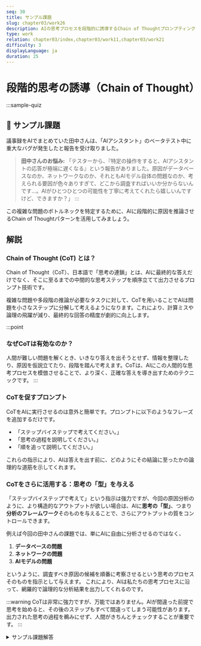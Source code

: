```yaml
---
seq: 30
title: サンプル課題
slug: chapter03/work26
description: AIの思考プロセスを段階的に誘導するChain of Thoughtプロンプティングを学ぶ
type: work
relation: chapter03/index,chapter03/work11,chapter03/work21
difficulty: 3
displayLanguage: ja
duration: 25
---
```


# 段階的思考の誘導（Chain of Thought）

:::sample-quiz
## 📝 サンプル課題

議事録をAIでまとめていた田中さんは、「AIアシスタント」のベータテスト中に重大なバグが発生したと報告を受け取りました。

> **田中さんのお悩み:**
> 「テスターから、『特定の操作をすると、AIアシスタントの応答が極端に遅くなる』という報告がありました。原因がデータベースなのか、ネットワークなのか、それともAIモデル自体の問題なのか、考えられる要因が色々ありすぎて、どこから調査すればいいか分からないんです…。AIがひとつひとつの可能性を丁寧に考えてくれたら嬉しいんですけど、できますか？」
:::

この複雑な問題のボトルネックを特定するために、AIに段階的に原因を推論させるChain of Thoughtパターンを活用してみましょう。

## 解説

### Chain of Thought (CoT) とは？

Chain of Thought（CoT）、日本語で「思考の連鎖」とは、AIに最終的な答えだけでなく、そこに至るまでの中間的な思考ステップを順序立てて出力させるプロンプト技術です。

複雑な問題や多段階の推論が必要なタスクに対して、CoTを用いることでAIは問題を小さなステップに分解して考えるようになります。これにより、計算ミスや論理の飛躍が減り、最終的な回答の精度が劇的に向上します。

:::point
### なぜCoTは有効なのか？
人間が難しい問題を解くとき、いきなり答えを出そうとせず、情報を整理したり、原因を仮説立てたり、段階を踏んで考えます。CoTは、AIにこの人間的な思考プロセスを模倣させることで、より深く、正確な答えを導き出すためのテクニックです。
:::

### CoTを促すプロンプト

CoTをAIに実行させるのは意外と簡単です。プロンプトに以下のようなフレーズを追加するだけです。

- 「ステップバイステップで考えてください。」
- 「思考の過程を説明してください。」
- 「順を追って説明してください。」

これらの指示により、AIは答えを出す前に、どのようにその結論に至ったかの論理的な道筋を示してくれます。

### CoTをさらに活用する：思考の「型」を与える

「ステップバイステップで考えて」という指示は強力ですが、今回の原因分析のように、より構造的なアウトプットが欲しい場合は、AIに**思考の「型」**、つまり**分析のフレームワーク**そのものを与えることで、さらにアウトプットの質をコントロールできます。

例えば今回の田中さんの課題では、単にAIに自由に分析させるのではなく、
1.  **データベースの問題**
2.  **ネットワークの問題**
3.  **AIモデルの問題**

というように、調査すべき原因の候補を順番に考察させるという思考のプロセスそのものを指示として与えます。
これにより、AIは私たちの思考プロセスに沿って、網羅的で論理的な分析結果を出力してくれるのです。

:::warning
CoTは非常に強力ですが、万能ではありません。AIが間違った前提で思考を始めると、その後のステップもすべて間違ってしまう可能性があります。出力された思考の過程を鵜みにせず、人間がきちんとチェックすることが重要です。
:::

<details><summary>サンプル課題解答</summary>

```
あなたは、大規模Webアプリケーションのトラブルシューティングを専門とする、経験豊富なSRE（Site Reliability Engineer）です。
現在、私が担当する新機能「AIアシスタント」で、特定の操作をすると応答が極端に遅くなるという問題が発生しています。

考えられる原因を特定するため、以下の思考プロセスに従って、あなたの考察を報告してください。

# 思考プロセス
1.  まず、「データベース」に問題がある可能性を検討してください。どのような状況が考えられますか？
2.  次に、「ネットワーク」に問題がある可能性を検討してください。どのような状況が考えられますか？
3.  最後に、「AIモデル自体」に問題がある可能性を検討してください。どのような状況が考えられますか？

ステップバイステップで、論理的に考えてください。
```

**▼ AIによる出力例**
```
承知いたしました。SREとして、ご報告いただいたパフォーマンス低下の問題について、ステップバイステップで原因を考察します。

**ステップ1：データベースの問題の可能性**

まず、データベース起因のボトルネックを疑います。
特定の操作で応答が遅くなるということから、その操作が複雑なデータベースクエリを発行している可能性があります。例えば、大量のJOINや、インデックスが効いていないカラムでの検索が実行されている場合、応答時間は著しく悪化します。また、特定の操作によってデータベースの接続コネクションを使い果たし、後続の処理が待たされている可能性も考えられます。

**ステップ2：ネットワークの問題の可能性**

次に、ネットワーク遅延の可能性を検討します。
AIアシスタントが外部のAIモデルAPI（例えばOpenAI APIなど）を利用している場合、そのAPIサーバーとの通信経路で遅延が発生している可能性があります。あるいは、社内ネットワークからクラウド環境への通信帯域が、特定の操作によって発生する大量のデータ転送によって逼迫していることも考えられます。

**ステップ3：AIモデル自体の問題の可能性**

最後に、AIモデル自体が原因である可能性を考察します。
特定の操作が、AIモデルにとって非常に複雑で、推論に時間のかかるプロンプトを生成している可能性があります。例えば、非常に長い文脈を要約させたり、難解な専門知識に関する回答を生成させたりする場合、モデルの思考時間（推論時間）が長くなり、結果として応答が遅くなることがあります。これは、モデルの性能限界や、プロンプトの設計に起因する問題と考えられます。
```
</details>
